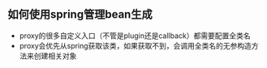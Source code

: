 
## 如何使用spring管理bean生成

* proxy的很多自定义入口（不管是plugin还是callback）都需要配置全类名  
* proxy会优先从spring获取该类，如果获取不到，会调用全类名的无参构造方法来创建相关对象
